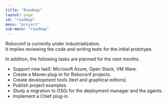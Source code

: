 ```yaml
---
title: "Roadmap"
layout: page
id: "roadmap"
menu: "project"
sub-menu: "roadmap"
---
```


Roboconf is currently under industrialization.  
It implies reviewing the code and writing tests for the initial prototype.

In addition, the following tasks are planned for the next months.

* Support new IaaS: Microsoft Azure, Open Stack, VM Ware.
* Create a Maven plug-in for Roboconf projects.
* Create development tools (text and graphical editors).
* Publish project examples.
* Study a migration to OSGi for the deployment manager and the agents.
* Implement a Chief plug-in.
